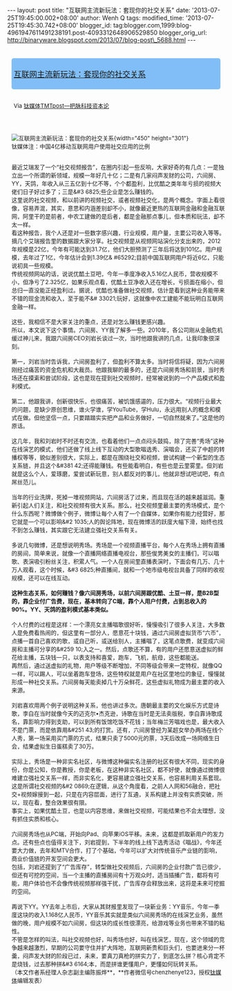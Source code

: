 --- layout: post title: "互联网主流新玩法：套现你的社交关系" date:
'2013-07-25T19:45:00.002+08:00' author: Wenh Q tags: modified\_time:
'2013-07-25T19:45:30.742+08:00' blogger\_id:
tag:blogger.com,1999:blog-4961947611491238191.post-4093312648906529850
blogger\_orig\_url:
http://binaryware.blogspot.com/2013/07/blog-post\_5688.html ---
<div style="font-size: 13px; padding: 5px;">

</div>

<div
style="background: #81BEF7; border-radius: 5px; font-size: 18px; margin: 10px; padding: 5px;">

[互联网主流新玩法：套现你的社交关系](http://www.tmtpost.com/51270.html)

</div>

<div style="margin: 10px; padding: 5px;">

<div style="font-size: 13px;">

Via [钛媒体TMTpost—把脉科技资本论](http://www.tmtpost.com/)

</div>

</div>

<div style="font-size: 13px; padding: 15px 0 10px 10px;">

<div>

</div>

<div>

<div style="width: 460px;">

![互联网主流新玩法：套现你的社交关系](http://www.tmtpost.com/wp-content/uploads/2013/07/137468754797.jpg "互联网主流新玩法：套现你的社交关系"){width="450"
height="301"}\
钛媒体注：中国4亿移动互联网用户使用社交应用的比例

</div>

</div>

<div>

\
最近艾瑞发了一个“社交视频报告”，在圈内引起一些反响，大家好奇的有几点：一是独立出一个所谓的新领域，规模一年好几十亿；二是有几家闷声发财的公司，六间房、YY，天鸽，年收入从三五亿到十亿不等，个个都盈利，比优酷之类年年亏损的视频大佬们日子好过多了；三是&\#3
6825;些企业是怎么赚钱的。\
这里说的社交视频，和以前讲的视频社交，或者视频社交化，是两个概念。字面上看很像，容易弄混，其实，意思和内涵差别却不小，就像最近更热的互联网金融和金融互联网，阿里干的是前者，中农工建做的是后者，都是金融那点事儿，但本质和玩法，却不太一样。\
看这种报告，我个人还是对一些数字感兴趣，行业规模，用户量，主要公司收入等等。摘几个艾瑞报告里的数据跟大家分享。社交视频是从视频网站演化分支出来的，2012年规模是22亿，今年有可能达到31.7亿，他们大胆预测了三年后将达到101亿。用户规模，去年过了1亿，今年估计会到1.39亿&
\#65292;目前中国互联网用户将近6亿，只能说初具一些规模。\
传统视频网站的话，说说优酷土豆吧，今年一季度净收入5.16亿人民币，营收规模不小，但净亏了2.325亿，如果乐观点看，优酷土豆净收入还在增长，亏损面在缩小，但总归一直没能正经盈利过。据说，优酷也准备做社交视频，估计是看到这种业务能带来不错的现金流和收入，至于能不&\#
33021;玩好，这就像中农工建能不能玩明白互联网金融一样。\
\
这些，我相信不是大家关注的重点，还是对怎么赚钱更感兴趣。\
所以，本文说下这个事情。六间房、YY我了解多一些。2010年，各公司刚从金融危机缓过神儿来，我跟六间房CEO刘岩长谈过一次，当时他跟我讲的几点，让我印象很深刻。\
\
第一，刘岩当时告诉我，六间房盈利了，但盈利不算太多。当时将信将疑，因为六间房刚经过痛苦的资金危机和大裁员。他跟我聊的最多的，还是六间房秀场和前景，当时秀场还在摸索和尝试阶段，这也是现在提到社交视频时，经常被说到的一个产品模式和盈利模式。\
\
第二，他跟我讲，创新很快乐，也很痛苦，被饥饿感逼的，压力很大。“视频行业最大的问题，是缺少原创思维，谁火学谁，学YouTube，学Hulu，永远用别人的概念和模式在做。但他坚信一点，只要踏踏实实把产品和业务做好，一切自然就来了。”这是他的原话。\
\
这几年，我和刘岩时不时还有交流，也看着他们一点点闷头鼓捣，除了完善“秀场”这种在线演艺的模式，他们还做了线上线下互动的大型歌唱选秀、演唱会，还买了中超的转播权等等，貌似差别很大，实际上，都是在围绕社交和视频，尝试构建一个新型的生态关系链，并且这个&\#381
42;还得能赚钱。有些能看明白，有些也是云里雾里。但刘岩就是这么个人，爱琢磨，爱尝试新玩意，别人都反对的事儿，他就非想试吧试吧，有点屌丝范儿。\
\
当年的行业洗牌，死掉一堆视频网站，六间房活了过来，而且现在活的越来越滋润。重新引起人们关注，和社交视频有很大关系。那么，社交视频里最主要的秀场模式，是个什么东西呢？微博做个例子，微博让每个人有了一个自媒体，如果你有能力经营好，那它就是一个可以影响&\#2
1035;人的舆论阵地，现在微博活的跃度大幅下滑，始终也找不到怎么赚钱，其实跟它无法建立强社交关系有关。\
\
多说几句微博，还是想说明秀场。秀场是一个视频直播平台，每个人在秀场上拥有直播的房间，简单来说，就像一个直播网络直播电视台，那些俊男美女的主播们，可以唱歌、表演吸引粉丝关注，积累人气。一个人在房间里直播表演时，下面会有几万、几十万人观看，这个时候，&\#3
6825;种直播间，就和一个地市级电视台具备了同样的收视规模，还可以在线互动。\
\
**这种生态关系，如何赚钱？像六间房秀场，以前六间房跟优酷、土豆一样，是B2B型的，靠企业付广告费，现在，基本转向了C端，靠个人用户付费，占到总收入的90%。YY、天鸽的盈利模式基本类似。**\
\
个人付费的过程是这样：一个漂亮女主播唱歌很好听，慢慢吸引了很多人关注，大多数人是免费看热闹的，但这里有一部分人，愿意花十块钱，通过六间房虚拟货币“六币”，点播一首自己喜欢的歌，或自己听，或送给别人，主播唱了，这笔点歌费，就变成六间房和主播可分享的&\#259
10;入之一。然后，点歌还不算，有的用户还愿意送虚拟的鲜花给主播，五块钱一只，以表支持和喜爱，跑车，飞机，航母，这些都能送。\
再然后，通过送虚拟的礼物，用户等级不断增加，不同等级会带来一定特权，就像QQ一样，可以踢人，可以坐着跑车登场，这些特权就是用户在社区里地位的象征，慢慢就形成一种社交关系。六间房每天能卖掉几十万朵鲜花，这些虚拟礼物成为最主要的收入来源。\
\
刘岩喜欢用两个例子说明这种关系，他也讲过多次。唐朝最主要的文化娱乐方式是诗歌，李白在当时就像今天的迈克尔•杰克逊，诗歌在当时是无法卖版税，李白靠诗歌成名，靠影响力得到支助，可以到所有饭馆吃饭不花钱；当年梅兰芳唱戏也是，最大收入不是门票，而是依靠用&\#251
43;的打赏。还有，六间房曾经为某超女举办两场在线个人秀，第一场采用买门票的方式，结果只卖了5000元的票，3天后改成一场网络生日会，结果虚拟生日蛋糕卖了30万。\
\
实际上，秀场是一种非实名社区，与微博这种偏实名注册的社区有很大不同，现实的身份，你是公知，你是教授，你是老板，在这种非实名社区，都不好使，就像通过微博很难建立强社交关系一样，而非实名化，更容易建立强社交关系，也容易利用关系套现。这是所谓社交视频的&\#2
0869;在逻辑，从这个角度看，之前人人网和56融合，把社交+视频嫁接到一起，只是在内容层面，进行了互通，关系构建上并没有实质突破，所以，现在看，整合效果很有限。\
事实上，如果优酷土豆，也是以内容思维，来做社交视频，可能结果也不会太理想，没有抓住实质和核心。\
\
六间房秀场也从PC端，开始向Pad、向苹果iOS平移。未来，这都是抓取新用户的发力点。还有些点也值得关注下，刘岩提到，下半年的线上线下选秀活动《唱战》，今年还要大力做，去年和MTV合作，打了个基础，今年可以扩大对传统音乐产业链的影响，商业价值链的开发空间会更大。\
包括，刘岩还提到了“广告库存”，转型做社交视频后，六间房的企业付款广告已很少，但还有可挖的空间，当一个主播的直播房间有十万观众时，适当插播广告，都将有可能，用户体验也不会像传统视频那样强干扰，广告库存会释放出来，这将是未来可挖掘的空间。\
\
再说下YY。YY去年上市后，大家从其财报里发现了一块新业务：YY音乐，今年一季度这块的收入1.168亿人民币，YY音乐其实就是类似六间房秀场的在线演艺业务，虽然做的晚，用户规模不如六间房，但这块的成长性很漂亮，给游戏等业务也带来不错的粘性。\
不管是怎样的叫法，叫社交视频也好，叫秀场也好，叫在线演艺，现在，这个领域的竞争越来越激烈，早期的公司要守住并扩大阵地，互联网新贵和巨头们，也要进来分一杯羹，闷声发大财的阶段已过，未来，要真刀真枪的拼实力了，到底怎么拼？核心肯定不是烧钱，过去那种拼&\#3
6164;本，而是拼谁更懂用户，更懂如何玩转关系。\
（本文作者系经理人杂志副主编陈振烨**，**作者微信号chenzhenye123，授权[钛媒体](http://www.tmtpost.com/ "钛媒体")编辑发表）

</div>

</div>

